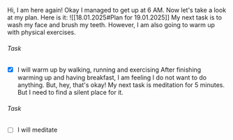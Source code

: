 Hi, I am here again! Okay I managed to get up at 6 AM. Now let's take a look at my plan.
Here is it: ![[18.01.2025#Plan for 19.01.2025]]
My next task is to wash my face and brush my teeth. However, I am also going to warm up with physical exercises.
###### Task
- [x] I will warm up by walking, running and exercising
After finishing warming up and having breakfast, I am feeling I do not want to do anything. But, hey, that's okay! My next task is meditation for 5 minutes. But I need to find a silent place for it. 
###### Task
- [ ] I will meditate
